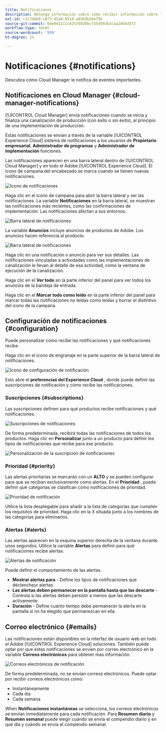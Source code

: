 ```yaml
---
title: Notificaciones
description: Obtenga información sobre cómo recibir información sobre las implementaciones de canalización mediante el sistema de notificación de Adobe Experience Cloud.
exl-id: c1c740b0-c873-45a8-9518-a856db2be75b
source-git-commit: 0de041211c8257d920bcf354593b3caa2db43572
workflow-type: tm+mt
source-wordcount: '559'
ht-degree: 1%

---
```



# Notificaciones {#notifications}

Descubra cómo Cloud Manager le notifica de eventos importantes.

## Notificaciones en Cloud Manager {#cloud-manager-notifications}

[!UICONTROL Cloud Manager] envía notificaciones cuando se inicia y finaliza una canalización de producción (con éxito o sin éxito), al principio de una implementación de producción.

Estas notificaciones se envían a través de la variable [!UICONTROL Experience Cloud] sistema de notificaciones a los usuarios de **Propietario empresarial**, **Administrador de programas** y **Administrador de implementación** funciones.

Las notificaciones aparecen en una barra lateral dentro de [!UICONTROL Cloud Manager] y en todo el Adobe [!UICONTROL Experience Cloud]. El icono de campana del encabezado se marca cuando se tienen nuevas notificaciones.

![Icono de notificaciones](assets/notifications-bell-badged.png)

Haga clic en el icono de campana para abrir la barra lateral y ver las notificaciones. La variable **Notificaciones** en la barra lateral, se muestran las notificaciones más recientes, como las confirmaciones de implementación. Las notificaciones afectan a sus entornos.

![Barra lateral de notificaciones](assets/notifications-activities.png)

La variable **Anuncios** incluye anuncios de productos de Adobe. Los anuncios hacen referencia al producto.

![Barra lateral de notificaciones](assets/notificaitons-announcements.png)

Haga clic en una notificación o anuncio para ver sus detalles. Las notificaciones vinculadas a actividades como las implementaciones de canalización le llevan al detalle de esa actividad, como la ventana de ejecución de la canalización.

Haga clic en el **Ver todo** en la parte inferior del panel para ver todos los anuncios de la bandeja de entrada.

Haga clic en el **Marcar todo como leído** en la parte inferior del panel para marcar todas las notificaciones no leídas como leídas y borrar el distintivo del icono de la campana.

## Configuración de notificaciones {#configuration}

Puede personalizar cómo recibe las notificaciones y qué notificaciones recibe.

Haga clic en el icono de engranaje en la parte superior de la barra lateral de notificaciones.

![Icono de configuración de notificación](assets/notifications-configuration.png)

Esto abre el **preferencias del Experience Cloud** , donde puede definir las suscripciones de notificación y cómo recibe las notificaciones.

### Suscripciones {#subscriptions}

Las suscripciones definen para qué productos recibe notificaciones y qué notificaciones.

![Suscripciones de notificaciones](assets/notifications-subscriptions.png)

De forma predeterminada, recibirá todas las notificaciones de todos los productos. Haga clic en **Personalizar** junto a un producto para definir los tipos de notificaciones que recibe para ese producto.

![Personalización de la suscripción de notificaciones](assets/notifications-subscriptions-customize.png)

### Prioridad {#priority}

Las alertas prioritarias se marcarán con un **ALTO** y se pueden configurar para que se reciban exclusivamente como alertas. En el **Prioridad** , puede definir qué categorías se clasifican como notificaciones de prioridad.

![Prioridad de notificación](assets/notifications-priority.png)

Utilice la lista desplegable para añadir a la lista de categorías que cumplen los requisitos de prioridad. Haga clic en la X situada junto a los nombres de las categorías para eliminarlos.

### Alertas {#alerts}

Las alertas aparecen en la esquina superior derecha de la ventana durante unos segundos. Utilice la variable **Alertas** para definir para qué notificaciones recibe alertas.

![Alertas de notificación](assets/notifications-alerts.png)

Puede definir el comportamiento de las alertas.

* **Mostrar alertas para** - Define los tipos de notificaciones que déclencheur alertas
* **Las alertas deben permanecer en la pantalla hasta que las descarte** - Controla si las alertas deben persistir a menos que las descarte activamente
* **Duración** - Define cuánto tiempo debe permanecer la alerta en la pantalla si no ha elegido que permanezcan en ella.

## Correo electrónico {#emails}

Las notificaciones están disponibles en la interfaz de usuario web en todo el Adobe [!UICONTROL Experience Cloud] soluciones. También puede optar por que estas notificaciones se envíen por correo electrónico en la variable **Correos electrónicos** para obtener más información.

![Correos electrónicos de notificación](assets/notifications-emails.png)

De forma predeterminada, no se envían correos electrónicos. Puede optar por recibir correos electrónicos como:

* Instantáneamente
* Cada día
* Cada semana

When **Notificaciones instantáneas** se selecciona, los correos electrónicos se envían inmediatamente para cada notificación. Para **Resumen diario** y **Resumen semanal** puede elegir cuándo se envía el compendio diario y en qué día y cuándo se envía el compendio semanal.